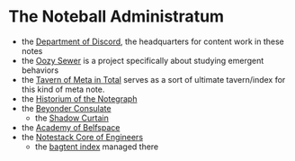 # The Noteball Administratum

- the [Department of Discord](a3f1fbb2-28c2-43b2-950d-6d5b7af7cd64.md), the headquarters for content work in these notes
- the [Oozy Sewer](379558c6-0383-4726-9cdb-9e5a89784dfa.md) is a project specifically about studying emergent behaviors
- the [Tavern of Meta in Total](8c5a1d30-97d9-4395-85be-b6c8ba57b239.md) serves as a sort of ultimate tavern/index for this kind of meta note.
- the [Historium of the Notegraph](c4ab1f6b-cac2-4025-ae27-3b82f0a9d4c6.md)
- the [Beyonder Consulate](e1c5817b-ece2-47c1-a2bc-2fe6f082abc7.md)
  - the [Shadow Curtain](e50eb50f-cc83-43b5-888a-d2ae77daf8a5.md)
- the [Academy of Belfspace](a8c1b237-886b-4169-88ff-9e52bc1dbcf2.md)
- the [Notestack Core of Engineers](30ec2e6e-47d0-496a-a523-0732b35aea8a.md)
  - the [bagtent index](ba00b8cb-9d05-4aef-bd50-0990f82dd723.md) managed there

